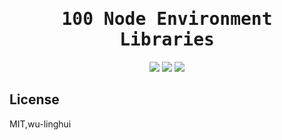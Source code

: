 <h1 align="center"><samp>100 Node Environment Libraries</samp></h1>

<p align="center">
 <!-- progress start -->
<img src="https://img.shields.io/badge/progress-%201-purple.svg" />
<!-- progress end -->
<a href="https://www.oscs1024.com/project/wu-linghui/source-code-read?ref=badge_small"><img src="https://www.oscs1024.com/platform/badge/wu-linghui/source-code-read.svg?size=small"/></a>
 <a href="./List.md"> <img src="https://img.shields.io/badge/Node-Libraries-green.svg"  /></a>
</p>

## License 
MIT,wu-linghui
